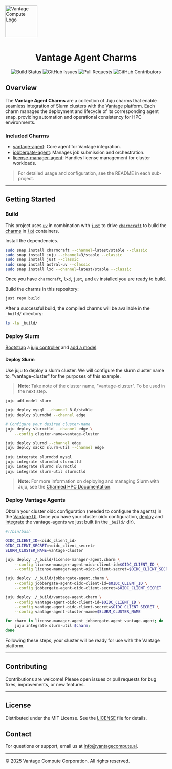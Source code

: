 <a href="https://www.vantagecompute.ai/">
  <img src="https://vantage-compute-public-assets.s3.us-east-1.amazonaws.com/branding/vantage-logo-text-black-horz.png" alt="Vantage Compute Logo" width="100" style="margin-bottom: 0.5em;"/>
</a>

<div align="center">

# Vantage Agent Charms


![Build Status](https://img.shields.io/github/actions/workflow/status/vantagecompute/vantage-agent-charms/test.yaml?branch=main&label=build&logo=github&style=plastic)
![GitHub Issues](https://img.shields.io/github/issues/vantagecompute/vantage-agent-charms?label=issues&logo=github&style=plastic)
![Pull Requests](https://img.shields.io/github/issues-pr/vantagecompute/vantage-agent-charms?label=pull-requests&logo=github&style=plastic)
![GitHub Contributors](https://img.shields.io/github/contributors/vantagecompute/vantage-agent-charms?logo=github&style=plastic)


</div>


## Overview

The **Vantage Agent Charms** are a collection of Juju charms that enable seamless integration of Slurm clusters with the [Vantage](https://vantagecompute.ai) platform. Each charm manages the deployment and lifecycle of its corresponding agent snap, providing automation and operational consistency for HPC environments.

### Included Charms

- [vantage-agent](charms/vantage-agent/README.md): Core agent for Vantage integration.
- [jobbergate-agent](charms/jobbergate-agent/README.md): Manages job submission and orchestration.
- [license-manager-agent](charms/license-manager-agent/README.md): Handles license management for cluster workloads.

> For detailed usage and configuration, see the README in each sub-project.

---

## Getting Started

### Build
This project uses [`uv`](https://docs.astral.sh/uv/) in combination with [`just`](https://github.com/casey/just)
to drive [`charmcraft`](https://canonical-charmcraft.readthedocs-hosted.com/en/stable/) to build the [charms](https://juju.is/charms-architecture) in [`lxd`](https://canonical.com/lxd) containers.

Install the dependencies.

```bash
sudo snap install charmcraft --channel=latest/stable --classic
sudo snap install juju --channel=3/stable --classic
sudo snap install just --classic
sudo snap install astral-uv --classic
sudo snap install lxd --channel=latest/stable --classic
```
Once you have `charmcraft`, `lxd`, `just`, and `uv` installed you are ready to build.

Build the charms in this repository:

```bash
just repo build
```

After a successful build, the compiled charms will be available in the `_build/` directory:

```bash
ls -la _build/
```

### Deploy Slurm
[Bootstrap](https://documentation.ubuntu.com/juju/3.6/reference/juju-cli/list-of-juju-cli-commands/bootstrap/) a [juju controller](https://documentation.ubuntu.com/juju/3.6/reference/controller/) and
[add a model](https://documentation.ubuntu.com/juju/3.6/reference/model/).

#### Deploy Slurm
Use juju to deploy a slurm cluster. We will configure the slurm cluster name to, "vantage-cluster" for the purposes of this example.

> **Note:** Take note of the cluster name, "vantage-cluster". To be used in the next step.

```bash
juju add-model slurm

juju deploy mysql --channel 8.0/stable
juju deploy slurmdbd --channel edge

# Configure your desired cluster-name
juju deploy slurmctld --channel edge \
    --config cluster-name=vantage-cluster

juju deploy slurmd --channel edge
juju deploy sackd slurm-util --channel edge

juju integrate slurmdbd mysql
juju integrate slurmdbd slurmctld
juju integrate slurmd slurmctld
juju integrate slurm-util slurmctld
```
> **Note:** For more information on deploying and managing Slurm with Juju, see the [Charmed HPC Documentation](https://canonical-charmed-hpc.readthedocs-hosted.com/latest/).

### Deploy Vantage Agents
Obtain your cluster oidc configuration (needed to configure the agents) in the [Vantage UI](https://vantagecompute.ai).
Once you have your cluster oidc configuration, [deploy](https://documentation.ubuntu.com/juju/3.6/reference/juju-cli/list-of-juju-cli-commands/deploy/)
and [integrate](https://documentation.ubuntu.com/juju/3.6/reference/juju-cli/list-of-juju-cli-commands/integrate/) the vantage-agents we just built (in the `_build/` dir).

```bash
#!/bin/bash

OIDC_CLIENT_ID=<oidc_client_id>
OIDC_CLIENT_SECRET=<oidc_client_secret>
SLURM_CLUSTER_NAME=vantage-cluster

juju deploy ./_build/license-manager-agent.charm \
    --config license-manager-agent-oidc-client-id=$OIDC_CLIENT_ID \
    --config license-manager-agent-oidc-client-secret=$OIDC_CLIENT_SECRET

juju deploy ./_build/jobbergate-agent.charm \
    --config jobbergate-agent-oidc-client-id=$OIDC_CLIENT_ID \
    --config jobbergate-agent-oidc-client-secret=$OIDC_CLIENT_SECRET

juju deploy ./_build/vantage-agent.charm \
    --config vantage-agent-oidc-client-id=$OIDC_CLIENT_ID \
    --config vantage-agent-oidc-client-secret=$OIDC_CLIENT_SECRET \
    --config vantage-agent-cluster-name=$SLURM_CLUSTER_NAME

for charm in license-manager-agent jobbergate-agent vantage-agent; do
    juju integrate slurm-util $charm;
done
```
Following these steps, your cluster will be ready for use with the Vantage platform.

---

## Contributing

Contributions are welcome! Please open issues or pull requests for bug fixes, improvements, or new features.

---

## License

Distributed under the MIT License. See the [LICENSE](./LICENSE) file for details.

## Contact

For questions or support, email us at [info@vantagecompute.ai](mailto:info@vantagecompute.ai).

---

© 2025 Vantage Compute Corporation. All rights reserved.
